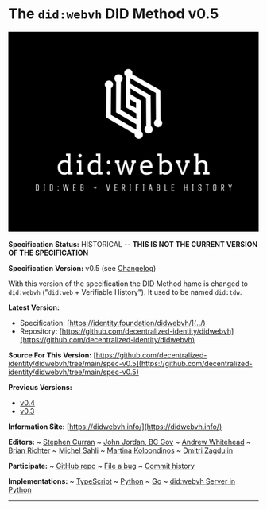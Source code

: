 The `did:webvh` DID Method v0.5
==================

![did:webvh Logo](https://raw.githubusercontent.com/decentralized-identity/didwebvh/refs/heads/main/didwebvh.jpg)

**Specification Status:** HISTORICAL -- **THIS IS NOT THE CURRENT VERSION OF THE SPECIFICATION**

**Specification Version:** v0.5 (see [Changelog](#didtdw-version-changelog))

With this version of the specification the DID Method hame is changed to
`did:webvh` ("`did:web` + Verifiable History"). It used to be named `did:tdw`.

**Latest Version:**

- Specification: [https://identity.foundation/didwebvh/](../)
- Repository: [https://github.com/decentralized-identity/didwebvh](https://github.com/decentralized-identity/didwebvh)

**Source For This Version:**
  [https://github.com/decentralized-identity/didwebvh/tree/main/spec-v0.5](https://github.com/decentralized-identity/didwebvh/tree/main/spec-v0.5)

**Previous Versions:**
- [v0.4](./v0.4)
- [v0.3](./v0.3)

**Information Site:**
  [https://didwebvh.info/](https://didwebvh.info/)

**Editors:**
~ [Stephen Curran](https://github.com/swcurran)
~ [John Jordan, BC Gov](https://github.com/jljordan42)
~ [Andrew Whitehead](https://github.com/andrewwhitehead)
~ [Brian Richter](https://github.com/brianorwhatever)
~ [Michel Sahli](https://github.com/bj-ms)
~ [Martina Kolpondinos](https://github.com/martipos)
~ [Dmitri Zagdulin](https://github.com/dmitrizagidulin)

**Participate:**
~ [GitHub repo](https://github.com/decentralized-identity/didwebvh)
~ [File a bug](https://github.com/decentralized-identity/didwebvh/issues)
~ [Commit history](https://github.com/decentralized-identity/didwebvh/commits/main)

**Implementations:**
~ [TypeScript]
~ [Python]
~ [Go]
~ [did:webvh Server in Python]

[TypeScript]: https://github.com/decentralized-identity/didwebvh-ts
[Python]: https://github.com/decentralized-identity/didwebvh-py
[Go]: https://github.com/nuts-foundation/didwebvh-go
[did:webvh Server in Python]: https://github.com/decentralized-identity/didwebvh-server-py

------------------------------------
